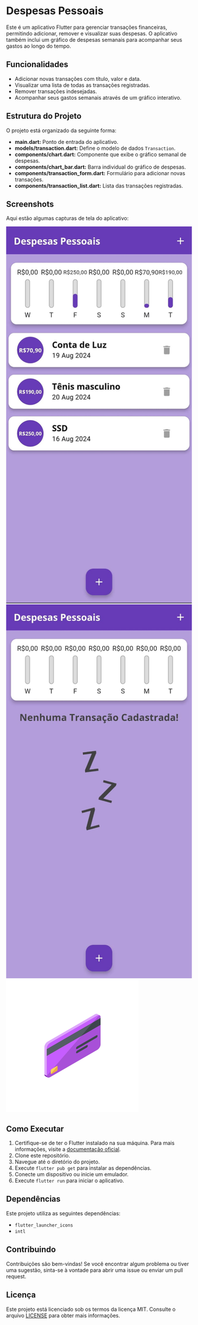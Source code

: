 # Despesas Pessoais

Este é um aplicativo Flutter para gerenciar transações financeiras, permitindo adicionar, remover e visualizar suas despesas. O aplicativo também inclui um gráfico de despesas semanais para acompanhar seus gastos ao longo do tempo.

## Funcionalidades

- Adicionar novas transações com título, valor e data.
- Visualizar uma lista de todas as transações registradas.
- Remover transações indesejadas.
- Acompanhar seus gastos semanais através de um gráfico interativo.

## Estrutura do Projeto

O projeto está organizado da seguinte forma:

- **main.dart:** Ponto de entrada do aplicativo.
- **models/transaction.dart:** Define o modelo de dados `Transaction`.
- **components/chart.dart:** Componente que exibe o gráfico semanal de despesas.
- **components/chart_bar.dart:** Barra individual do gráfico de despesas.
- **components/transaction_form.dart:** Formulário para adicionar novas transações.
- **components/transaction_list.dart:** Lista das transações registradas.

## Screenshots

Aqui estão algumas capturas de tela do aplicativo:

![Screenshot 1](assets/images/imagem_cards.jpeg)
![Screenshot 2](assets/images/imagem_sem_cards.jpeg)
![Screenshot 3](assets/icons/icone_card_app.png)

## Como Executar

1. Certifique-se de ter o Flutter instalado na sua máquina. Para mais informações, visite a [documentação oficial](https://docs.flutter.dev/get-started/install).
2. Clone este repositório.
3. Navegue até o diretório do projeto.
4. Execute `flutter pub get` para instalar as dependências.
5. Conecte um dispositivo ou inicie um emulador.
6. Execute `flutter run` para iniciar o aplicativo.

## Dependências

Este projeto utiliza as seguintes dependências:

- `flutter_launcher_icons`
- `intl`

## Contribuindo

Contribuições são bem-vindas! Se você encontrar algum problema ou tiver uma sugestão, sinta-se à vontade para abrir uma issue ou enviar um pull request.

## Licença

Este projeto está licenciado sob os termos da licença MIT. Consulte o arquivo [LICENSE](LICENSE) para obter mais informações.
